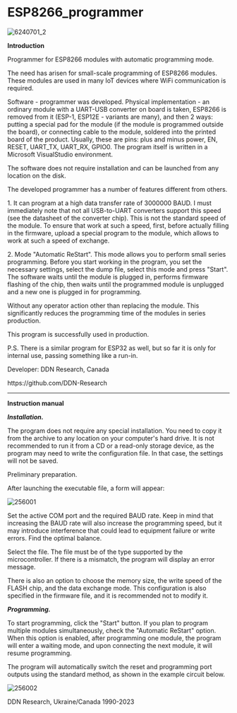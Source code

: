 # ESP8266_programmer

![6240701_2](https://github.com/DDN-Research/ESP8266_programmer/assets/71212733/99d80e33-0d9c-4509-8906-8442d233b9ae)

<b>Introduction</b>

<p>Programmer for ESP8266 modules with automatic programming mode.</p>
<p>The need has arisen for small-scale programming of ESP8266 modules. These modules are used in many IoT devices where WiFi communication is required.</p>
<p>Software - programmer was developed. Physical implementation - an ordinary module with a UART-USB converter on board is taken, ESP8266 is removed from it (ESP-1, ESP12E - variants are many), and then 2 ways: putting a special pad for the module (if the module is programmed outside the board), or connecting cable to the module, soldered into the printed board of the product. Usually, these are pins: plus and minus power, EN, RESET, UART_TX, UART_RX, GPIO0. The program itself is written in a Microsoft VisualStudio environment. <p>The software does not require installation and can be launched from any location on the disk.</p>
<p>The developed programmer has a number of features different from others.</p>
<p>1. It can program at a high data transfer rate of 3000000 BAUD. I must immediately note that not all USB-to-UART converters support this speed (see the datasheet of the converter chip). This is not the standard speed of the module. To ensure that work at such a speed, first, before actually filling in the firmware, upload a special program to the module, which allows to work at such a speed of exchange.</p>
<p>2. Mode "Automatic ReStart". This mode allows you to perform small series programming. Before you start working in the program, you set the necessary settings, select the dump file, select this mode and press "Start". The software waits until the module is plugged in, performs firmware flashing of the chip, then waits until the programmed module is unplugged and a new one is plugged in for programming.</p>
<p>Without any operator action other than replacing the module. This significantly reduces the programming time of the modules in series production.</p>
<p>This program is successfully used in production.</p>
<p>P.S. There is a similar program for ESP32 as well, but so far it is only for internal use, passing something like a run-in.</p>
<p></p>
<p>Developer: DDN Research, Canada</p>
<p>https://github.com/DDN-Research</p>

<hr>

<b>Instruction manual</b>

<b><i>Installation.</b></i>

<p>The program does not require any special installation. You need to copy it from the archive to any location on your computer's hard drive. It is not recommended to run it from a CD or a read-only storage device, as the program may need to write the configuration file. In that case, the settings will not be saved.

<p>Preliminary preparation.

<p>After launching the executable file, a form will appear: 

  ![256001](https://github.com/DDN-Research/ESP8266_programmer/assets/71212733/8049cc4c-bd9f-4dca-8fc8-6caebf71132f)


<p>Set the active COM port and the required BAUD rate. Keep in mind that increasing the BAUD rate will also increase the programming speed, but it may introduce interference that could lead to equipment failure or write errors. Find the optimal balance.

<p>Select the file. The file must be of the type supported by the microcontroller. If there is a mismatch, the program will display an error message.

<p>There is also an option to choose the memory size, the write speed of the FLASH chip, and the data exchange mode. This configuration is also specified in the firmware file, and it is recommended not to modify it.

<b><i>Programming.</b></i>

<p>To start programming, click the "Start" button. If you plan to program multiple modules simultaneously, check the "Automatic ReStart" option. When this option is enabled, after programming one module, the program will enter a waiting mode, and upon connecting the next module, it will resume programming.

<p>The program will automatically switch the reset and programming port outputs using the standard method, as shown in the example circuit below.

![256002](https://github.com/DDN-Research/ESP8266_programmer/assets/71212733/4ed84d4a-6b33-47fd-9998-3862cd75d5d4)


<p>DDN Research, Ukraine/Canada 1990-2023 </p>

